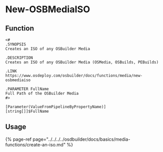 # New-OSBMediaISO

## Function

```text
<#
.SYNOPSIS
Creates an ISO of any OSBuilder Media

.DESCRIPTION
Creates an ISO of any OSBuilder Media (OSMedia, OSBuilds, PEBuilds)

.LINK
https://www.osdeploy.com/osbuilder/docs/functions/media/new-osbmediaiso

.PARAMETER FullName
Full Path of the OSBuilder Media
#>
```

```text
[Parameter(ValueFromPipelineByPropertyName)]
[string[]]$FullName
```

## Usage

{% page-ref page="../../../../osdbuilder/docs/basics/media-functions/create-an-iso.md" %}

